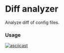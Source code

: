# Diff analyzer
Analyze diff of config files.

### Usage
[![asciicast](https://asciinema.org/a/A3D0BZIWLfVGVLjw8DqpkBggI.svg)](https://asciinema.org/a/A3D0BZIWLfVGVLjw8DqpkBggI)
